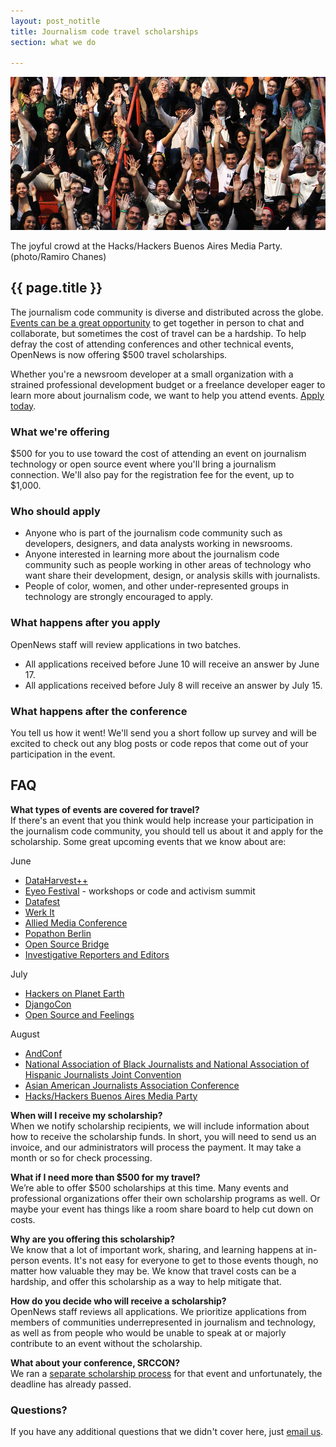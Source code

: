 ```yaml
---
layout: post_notitle
title: Journalism code travel scholarships
section: what we do

---
```

<img src="/media/img/index_opennewsphoto.jpg" class="topline">
<p class="caption">The joyful crowd at the Hacks/Hackers Buenos Aires Media Party. (photo/Ramiro Chanes)</p>
<h2>{{ page.title }}</h2>
<p class="bodybig">The journalism code community is diverse and distributed across the globe. <a href="https://docs.google.com/forms/d/1NpOrZSbqWdUUtjy8K3qqhfnlkJ_Cuky96K-M43CyvlA/viewform">Events can be a great opportunity</a> to get together in person to chat and collaborate, but sometimes the cost of travel can be a hardship. To help defray the cost of attending conferences and other technical events, OpenNews is now offering $500 travel scholarships.</p>

Whether you're a newsroom developer at a small organization with a strained professional development budget or a freelance developer eager to learn more about journalism code, we want to help you attend events. [Apply today](https://docs.google.com/forms/d/1NpOrZSbqWdUUtjy8K3qqhfnlkJ_Cuky96K-M43CyvlA/viewform).

### What we're offering
$500 for you to use toward the cost of attending an event on journalism technology or open source event where you'll bring a journalism connection. We'll also pay for the registration fee for the event, up to $1,000.

### Who should apply
* Anyone who is part of the journalism code community such as developers, designers, and data analysts working in newsrooms.
* Anyone interested in learning more about the journalism code community such as people working in other areas of technology who want share their development, design, or analysis skills with journalists.
* People of color, women, and other under-represented groups in technology are strongly encouraged to apply.

### What happens after you apply
OpenNews staff will review applications in two batches.

* All applications received before June 10 will receive an answer by June 17.
* All applications received before July 8 will receive an answer by July 15.

### What happens after the conference
You tell us how it went! We'll send you a short follow up survey and will be excited to check out any blog posts or code repos that come out of your participation in the event.

## FAQ

**What types of events are covered for travel?**<br>
If there's an event that you think would help increase your participation in the journalism code community, you should tell us about it and apply for the scholarship. Some great upcoming events that we know about are:

June
 
* [DataHarvest++](http://www.journalismfund.eu/EIJC16/programme)
* [Eyeo Festival](http://eyeofestival.com/) - workshops or code and activism summit
* [Datafest](http://blogs.lanacion.com.ar/datafest/)
* [Werk It](http://www.wnyc.org/werkit)
* [Allied Media Conference](https://www.alliedmedia.org/amc)
* [Popathon Berlin](http://popathon.org/berlin/)
* [Open Source Bridge](http://opensourcebridge.org/)
* [Investigative Reporters and Editors](https://ire.org/conferences/ire-2016/)

July

* [Hackers on Planet Earth](http://hope.net/)
* [DjangoCon](https://2016.djangocon.us/)
* [Open Source and Feelings](http://www.osfeels.com/)

August

* [AndConf](https://www.andconf.io/)
* [National Association of Black Journalists and National Association of Hispanic Journalists Joint Convention](http://www.nabjnahj.com/)
* [Asian American Journalists Association Conference](http://www.aaja.org/category/convention/las-vegas-2016/)
* [Hacks/Hackers Buenos Aires Media Party](http://www.mediaparty.info/2016/)

**When will I receive my scholarship?**<br>
When we notify scholarship recipients, we will include information about how to receive the scholarship funds. In short, you will need to send us an invoice, and our administrators will process the payment. It may take a month or so for check processing.
 
**What if I need more than $500 for my travel?**<br>
We’re able to offer $500 scholarships at this time. Many events and professional organizations offer their own scholarship programs as well. Or maybe your event has things like a room share board to help cut down on costs.

**Why are you offering this scholarship?**<br>
We know that a lot of important work, sharing, and learning happens at in-person events. It's not easy for everyone to get to those events though, no matter how valuable they may be. We know that travel costs can be a hardship, and offer this scholarship as a way to help mitigate that.

**How do you decide who will receive a scholarship?**<br>
OpenNews staff reviews all applications. We prioritize applications from members of communities underrepresented in journalism and technology, as well as from people who would be unable to speak at or majorly contribute to an event without the scholarship.

**What about your conference, SRCCON?**<br>
We ran a [separate scholarship process](http://srccon.org/scholarships/) for that event and unfortunately, the deadline has already passed.

### Questions?
If you have any additional questions that we didn't cover here, just [email us](info@opennews.org).

